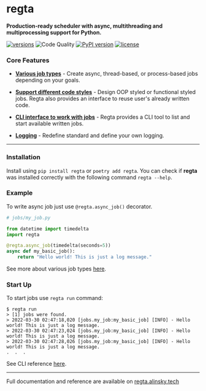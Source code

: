 # regta

**Production-ready scheduler with async, multithreading and multiprocessing support for Python.**

[![versions](https://img.shields.io/pypi/pyversions/regta.svg)](https://github.com/SKY-ALIN/regta)
![Code Quality](https://github.com/SKY-ALIN/regta/actions/workflows/code-quality.yml/badge.svg)
[![PyPI version](https://badge.fury.io/py/regta.svg)](https://pypi.org/project/regta/)
[![license](https://img.shields.io/github/license/SKY-ALIN/regta.svg)](https://github.com/SKY-ALIN/regta/blob/main/LICENSE)

### Core Features

- **[Various job types](https://regta.alinsky.tech/user_guide/make_jobs)** - Create async, thread-based,
  or process-based jobs depending on your goals.


- **[Support different code styles](https://regta.alinsky.tech/user_guide/oop_style)** - Design OOP styled
  or functional styled jobs. Regta also provides an interface to reuse user's already written code.


- **[CLI interface to work with jobs](https://regta.alinsky.tech/cli_reference)** - Regta provides a CLI tool
  to list and start available written jobs.


- **[Logging](https://regta.alinsky.tech/user_guide/logging)** - Redefine standard and define your own logging.

---

### Installation
Install using `pip install regta` or `poetry add regta`. 
You can check if **regta** was installed correctly with the following 
command `regta --help`.

### Example
To write async job just use `@regta.async_job()` decorator.
```python
# jobs/my_job.py

from datetime import timedelta
import regta

@regta.async_job(timedelta(seconds=5))
async def my_basic_job():
    return "Hello world! This is just a log message."
```
See more about various job types 
[here](https://regta.alinsky.tech/user_guide/make_jobs).

### Start Up
To start jobs use `regta run` command:
```shell
$ regta run
> [1] jobs were found.
> 2022-03-30 02:47:18,020 [jobs.my_job:my_basic_job] [INFO] - Hello world! This is just a log message.
> 2022-03-30 02:47:23,024 [jobs.my_job:my_basic_job] [INFO] - Hello world! This is just a log message.
> 2022-03-30 02:47:28,026 [jobs.my_job:my_basic_job] [INFO] - Hello world! This is just a log message.
.  .  .
```
See CLI reference [here](https://regta.alinsky.tech/cli_reference).

---

Full documentation and reference are available on 
[regta.alinsky.tech](https://regta.alinsky.tech)
